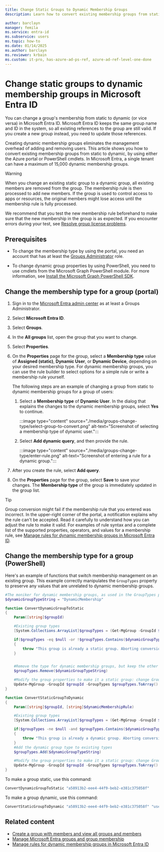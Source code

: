 ```yaml
---
title: Change Static Groups to Dynamic Membership Groups
description: Learn how to convert existing membership groups from static to dynamic by using either the Azure portal or PowerShell cmdlets.

author: barclayn
manager: femila
ms.service: entra-id
ms.subservice: users
ms.topic: how-to
ms.date: 01/14/2025
ms.author: barclayn
ms.reviewer: krbain
ms.custom: it-pro, has-azure-ad-ps-ref, azure-ad-ref-level-one-done
---
```


# Change static groups to dynamic membership groups in Microsoft Entra ID

You can change a group's membership from static to dynamic (or vice versa) in Microsoft Entra ID. Microsoft Entra ID keeps the same group name and ID in the system, so all existing references to the group are still valid. If you create a new group instead, you need to update those references.

Creating dynamic membership groups eliminates the management overhead of adding and removing users. This article shows you how to convert existing membership groups from static to dynamic, by using either the Azure portal or PowerShell cmdlets. In Microsoft Entra, a single tenant can have a maximum of 15,000 dynamic membership groups.

> [!WARNING]
> When you change an existing static group to a dynamic group, all existing members are removed from the group. The membership rule is then processed to add new members. If the group is used to control access to apps or resources, the original members might lose access until the membership rule is fully processed.
>
> We recommend that you test the new membership rule beforehand to make sure that the new membership in the group is as expected. If you encounter errors during your test, see [Resolve group license problems](/entra/fundamentals/licensing-groups-resolve-problems).

## Prerequisites

- To change the membership type by using the portal, you need an account that has at least the [Groups Administrator](~/identity/role-based-access-control/permissions-reference.md#groups-administrator) role.

- To change dynamic group properties by using PowerShell, you need to use cmdlets from the Microsoft Graph PowerShell module. For more information, see [Install the Microsoft Graph PowerShell SDK](/powershell/microsoftgraph/installation).

## Change the membership type for a group (portal)

1. Sign in to the [Microsoft Entra admin center](https://entra.microsoft.com) as at least a Groups Administrator.

1. Select **Microsoft Entra ID**.

1. Select **Groups**.

1. In the **All groups** list, open the group that you want to change.

1. Select **Properties**.

1. On the **Properties** page for the group, select a **Membership type** value of **Assigned (static)**, **Dynamic User**, or **Dynamic Device**, depending on your desired membership type. For dynamic membership groups, you can use the rule builder to select options for a simple rule or write a membership rule yourself.

   The following steps are an example of changing a group from static to dynamic membership groups for a group of users:

   1. Select a **Membership type** of **Dynamic User**. In the dialog that explains the changes to the dynamic membership groups, select **Yes** to continue.

      :::image type="content" source="./media/groups-change-type/select-group-to-convert.png" alt-text="Screenshot of selecting a membership type of dynamic user.":::
  
   1. Select **Add dynamic query**, and then provide the rule.
  
      :::image type="content" source="./media/groups-change-type/enter-rule.png" alt-text="Screenshot of entering a rule for a dynamic group.":::
  
1. After you create the rule, select **Add query**.

1. On the **Properties** page for the group, select **Save** to save your changes. The **Membership type** of the group is immediately updated in the group list.

> [!TIP]
> Group conversion might fail if the membership rule that you entered was incorrect. In the upper-right corner of the portal, a notification explains why the rule can't be accepted. Read it carefully to understand how you can adjust the rule to make it valid. For examples of rule syntax and a complete list of the supported properties, operators, and values for a membership rule, see [Manage rules for dynamic membership groups in Microsoft Entra ID](groups-dynamic-membership.md).

## Change the membership type for a group (PowerShell)

Here's an example of functions that switch membership management on an existing group. This example correctly manipulates the `GroupTypes` property to preserve any values that are unrelated to dynamic membership groups.

```powershell
#The moniker for dynamic membership groups, as used in the GroupTypes property of a group object
$dynamicGroupTypeString = "DynamicMembership"

function ConvertDynamicGroupToStatic
{
    Param([string]$groupId)

    #Existing group types
    [System.Collections.ArrayList]$groupTypes = (Get-MgGroup -GroupId $groupId).GroupTypes

    if($groupTypes -eq $null -or !$groupTypes.Contains($dynamicGroupTypeString))
    {
        throw "This group is already a static group. Aborting conversion.";
    }


    #Remove the type for dynamic membership groups, but keep the other type values
    $groupTypes.Remove($dynamicGroupTypeString)

    #Modify the group properties to make it a static group: change GroupTypes to remove the dynamic type, and then pause execution of the current rule
    Update-MgGroup -GroupId $groupId -GroupTypes $groupTypes.ToArray() -MembershipRuleProcessingState "Paused"
}

function ConvertStaticGroupToDynamic
{
    Param([string]$groupId, [string]$dynamicMembershipRule)

    #Existing group types
    [System.Collections.ArrayList]$groupTypes = (Get-MgGroup -GroupId $groupId).GroupTypes

    if($groupTypes -ne $null -and $groupTypes.Contains($dynamicGroupTypeString))
    {
        throw "This group is already a dynamic group. Aborting conversion.";
    }
    #Add the dynamic group type to existing types
    $groupTypes.Add($dynamicGroupTypeString)

    #Modify the group properties to make it a static group: change GroupTypes to add the dynamic type, start execution of the rule, and then set the rule
    Update-MgGroup -GroupId $groupId -GroupTypes $groupTypes.ToArray() -MembershipRuleProcessingState "On" -MembershipRule $dynamicMembershipRule
}
```

To make a group static, use this command:

```powershell
ConvertDynamicGroupToStatic "a58913b2-eee4-44f9-beb2-e381c375058f"
```

To make a group dynamic, use this command:

```powershell
ConvertStaticGroupToDynamic "a58913b2-eee4-44f9-beb2-e381c375058f" "user.displayName -startsWith ""Peter"""
```

## Related content

- [Create a group with members and view all groups and members](~/fundamentals/groups-view-azure-portal.md)
- [Manage Microsoft Entra groups and group membership](/entra/fundamentals/how-to-manage-groups)
- [Manage rules for dynamic membership groups in Microsoft Entra ID](groups-dynamic-membership.md)
